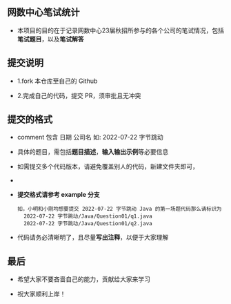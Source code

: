 ## 网数中心笔试统计

* 本项目的目的在于记录网数中心23届秋招所参与的各个公司的笔试情况，包括**笔试题目**，以及**笔试解答**

## 提交说明

* 1.fork 本仓库至自己的 Github

* 2.完成自己的代码，提交 PR，须审批且无冲突

## 提交的格式

* comment 包含 日期 公司名 如: 2022-07-22 字节跳动

* 具体的题目，需包括**题目描述**，**输入输出示例**等必要信息

* 如需提交多个代码版本，请避免覆盖别人的代码，新建文件夹即可，
* 
* **提交格式请参考 example 分支**
  ```
  如，小明和小刚均想要提交 2022-07-22 字节跳动 Java 的第一场题代码那么请标识为
    2022-07-22 字节跳动/Java/Question01/q1.java
    2022-07-22 字节跳动/Java/Question01/q2.java
  ``` 
* 代码请务必清晰明了，且尽量**写出注释**，以便于大家理解

## 最后

* 希望大家不要吝啬自己的能力，贡献给大家来学习

* 祝大家顺利上岸！